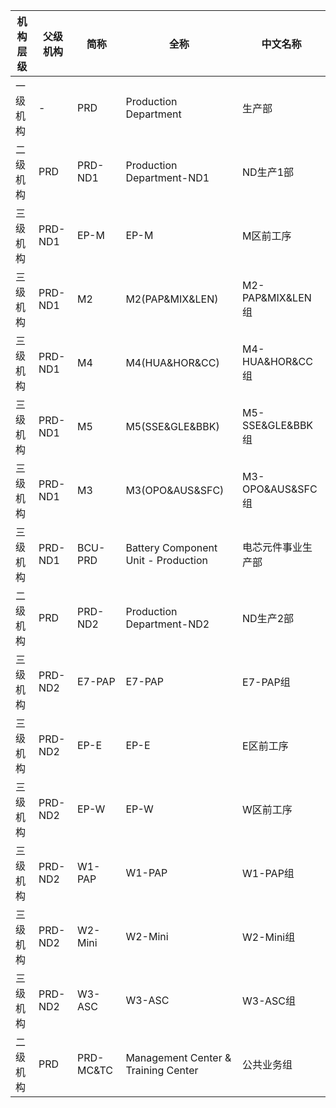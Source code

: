 |	机构层级	|	父级机构	|	简称	|	全称	|	中文名称	|
|---------|---------|------|------|--------|
|	一级机构	|	-	|	PRD	|	Production Department	|	生产部	|
|	二级机构	|	PRD	|	PRD-ND1	|	Production Department-ND1	|	ND生产1部	|
|	三级机构	|	PRD-ND1	|	EP-M	|	EP-M	|	M区前工序	|
|	三级机构	|	PRD-ND1	|	M2	|	M2(PAP&MIX&LEN)	|	M2-PAP&MIX&LEN组	|
|	三级机构	|	PRD-ND1	|	M4	|	M4(HUA&HOR&CC)	|	M4-HUA&HOR&CC组	|
|	三级机构	|	PRD-ND1	|	M5	|	M5(SSE&GLE&BBK)	|	M5-SSE&GLE&BBK组	|
|	三级机构	|	PRD-ND1	|	M3	|	M3(OPO&AUS&SFC)	|	M3-OPO&AUS&SFC组	|
|	三级机构	|	PRD-ND1	|	BCU-PRD	|	Battery Component Unit - Production	|	电芯元件事业生产部	|
|	二级机构	|	PRD	|	PRD-ND2	|	Production Department-ND2	|	ND生产2部	|
|	三级机构	|	PRD-ND2	|	E7-PAP	|	E7-PAP	|	E7-PAP组	|
|	三级机构	|	PRD-ND2	|	EP-E	|	EP-E	|	E区前工序	|
|	三级机构	|	PRD-ND2	|	EP-W	|	EP-W	|	W区前工序	|
|	三级机构	|	PRD-ND2	|	W1-PAP	|	W1-PAP	|	W1-PAP组	|
|	三级机构	|	PRD-ND2	|	W2-Mini	|	W2-Mini	|	W2-Mini组	|
|	三级机构	|	PRD-ND2	|	W3-ASC	|	W3-ASC	|	W3-ASC组	|
|	二级机构	|	PRD	|	PRD-MC&TC	|	Management Center & Training Center	|	公共业务组	|